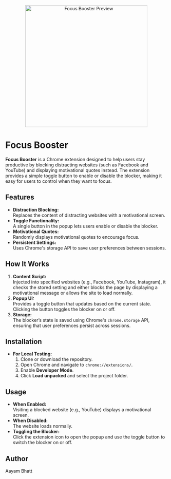 <p align="center">
  <img src="https://i.imgur.com/CYomUY9.jpeg" alt="Focus Booster Preview" width="380">
</p>



# Focus Booster

**Focus Booster** is a Chrome extension designed to help users stay productive by blocking distracting websites (such as Facebook and YouTube) and displaying motivational quotes instead. The extension provides a simple toggle button to enable or disable the blocker, making it easy for users to control when they want to focus.

## Features

- **Distraction Blocking:**  
  Replaces the content of distracting websites with a motivational screen.
- **Toggle Functionality:**  
  A single button in the popup lets users enable or disable the blocker.
- **Motivational Quotes:**  
  Randomly displays motivational quotes to encourage focus.
- **Persistent Settings:**  
  Uses Chrome's storage API to save user preferences between sessions.

## How It Works

1. **Content Script:**  
   Injected into specified websites (e.g., Facebook, YouTube, Instagram), it checks the stored setting and either blocks the page by displaying a motivational message or allows the site to load normally.
2. **Popup UI:**  
   Provides a toggle button that updates based on the current state. Clicking the button toggles the blocker on or off.
3. **Storage:**  
   The blocker’s state is saved using Chrome's `chrome.storage` API, ensuring that user preferences persist across sessions.

## Installation
- **For Local Testing:**  
  1. Clone or download the repository.
  2. Open Chrome and navigate to `chrome://extensions/`.
  3. Enable **Developer Mode**.
  4. Click **Load unpacked** and select the project folder.

## Usage

- **When Enabled:**  
  Visiting a blocked website (e.g., YouTube) displays a motivational screen.
- **When Disabled:**  
  The website loads normally.
- **Toggling the Blocker:**  
  Click the extension icon to open the popup and use the toggle button to switch the blocker on or off.

## Author

Aayam Bhatt


